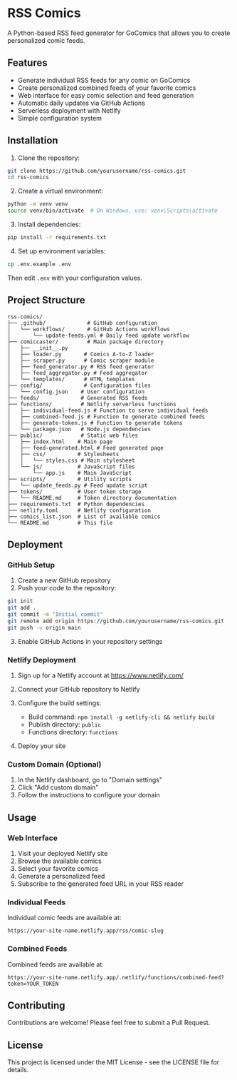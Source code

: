 # RSS Comics

A Python-based RSS feed generator for GoComics that allows you to create personalized comic feeds.

## Features

- Generate individual RSS feeds for any comic on GoComics
- Create personalized combined feeds of your favorite comics
- Web interface for easy comic selection and feed generation
- Automatic daily updates via GitHub Actions
- Serverless deployment with Netlify
- Simple configuration system

## Installation

1. Clone the repository:
```bash
git clone https://github.com/yourusername/rss-comics.git
cd rss-comics
```

2. Create a virtual environment:
```bash
python -m venv venv
source venv/bin/activate  # On Windows, use: venv\Scripts\activate
```

3. Install dependencies:
```bash
pip install -r requirements.txt
```

4. Set up environment variables:
```bash
cp .env.example .env
```
Then edit `.env` with your configuration values.

## Project Structure

```
rss-comics/
├── .github/             # GitHub configuration
│   └── workflows/       # GitHub Actions workflows
│       └── update-feeds.yml # Daily feed update workflow
├── comiccaster/         # Main package directory
│   ├── __init__.py
│   ├── loader.py       # Comics A-to-Z loader
│   ├── scraper.py      # Comic scraper module
│   ├── feed_generator.py # RSS feed generator
│   ├── feed_aggregator.py # Feed aggregator
│   └── templates/      # HTML templates
├── config/             # Configuration files
│   └── config.json    # User configuration
├── feeds/             # Generated RSS feeds
├── functions/         # Netlify serverless functions
│   ├── individual-feed.js # Function to serve individual feeds
│   ├── combined-feed.js # Function to generate combined feeds
│   ├── generate-token.js # Function to generate tokens
│   └── package.json   # Node.js dependencies
├── public/            # Static web files
│   ├── index.html    # Main page
│   ├── feed-generated.html # Feed generated page
│   ├── css/          # Stylesheets
│   │   └── styles.css # Main stylesheet
│   └── js/           # JavaScript files
│       └── app.js    # Main JavaScript
├── scripts/          # Utility scripts
│   └── update_feeds.py # Feed update script
├── tokens/           # User token storage
│   └── README.md     # Token directory documentation
├── requirements.txt  # Python dependencies
├── netlify.toml      # Netlify configuration
├── comics_list.json  # List of available comics
└── README.md         # This file
```

## Deployment

### GitHub Setup

1. Create a new GitHub repository
2. Push your code to the repository:
```bash
git init
git add .
git commit -m "Initial commit"
git remote add origin https://github.com/yourusername/rss-comics.git
git push -u origin main
```

3. Enable GitHub Actions in your repository settings

### Netlify Deployment

1. Sign up for a Netlify account at https://www.netlify.com/
2. Connect your GitHub repository to Netlify
3. Configure the build settings:
   - Build command: `npm install -g netlify-cli && netlify build`
   - Publish directory: `public`
   - Functions directory: `functions`

4. Deploy your site

### Custom Domain (Optional)

1. In the Netlify dashboard, go to "Domain settings"
2. Click "Add custom domain"
3. Follow the instructions to configure your domain

## Usage

### Web Interface

1. Visit your deployed Netlify site
2. Browse the available comics
3. Select your favorite comics
4. Generate a personalized feed
5. Subscribe to the generated feed URL in your RSS reader

### Individual Feeds

Individual comic feeds are available at:
```
https://your-site-name.netlify.app/rss/comic-slug
```

### Combined Feeds

Combined feeds are available at:
```
https://your-site-name.netlify.app/.netlify/functions/combined-feed?token=YOUR_TOKEN
```

## Contributing

Contributions are welcome! Please feel free to submit a Pull Request.

## License

This project is licensed under the MIT License - see the LICENSE file for details. 